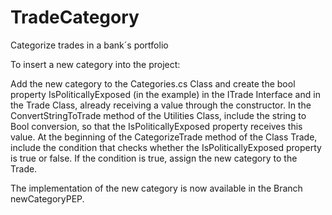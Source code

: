 # TradeCategory
Categorize trades in a bank´s portfolio

To insert a new category into the project:

Add the new category to the Categories.cs Class and create the bool property IsPoliticallyExposed (in the example) in the ITrade Interface and in the Trade Class, already receiving a value through the constructor.
In the ConvertStringToTrade method of the Utilities Class, include the string to Bool conversion, so that the IsPoliticallyExposed property receives this value.
At the beginning of the CategorizeTrade method of the Class Trade, include the condition that checks whether the IsPoliticallyExposed property is true or false.
If the condition is true, assign the new category to the Trade.

The implementation of the new category is now available in the Branch newCategoryPEP.
